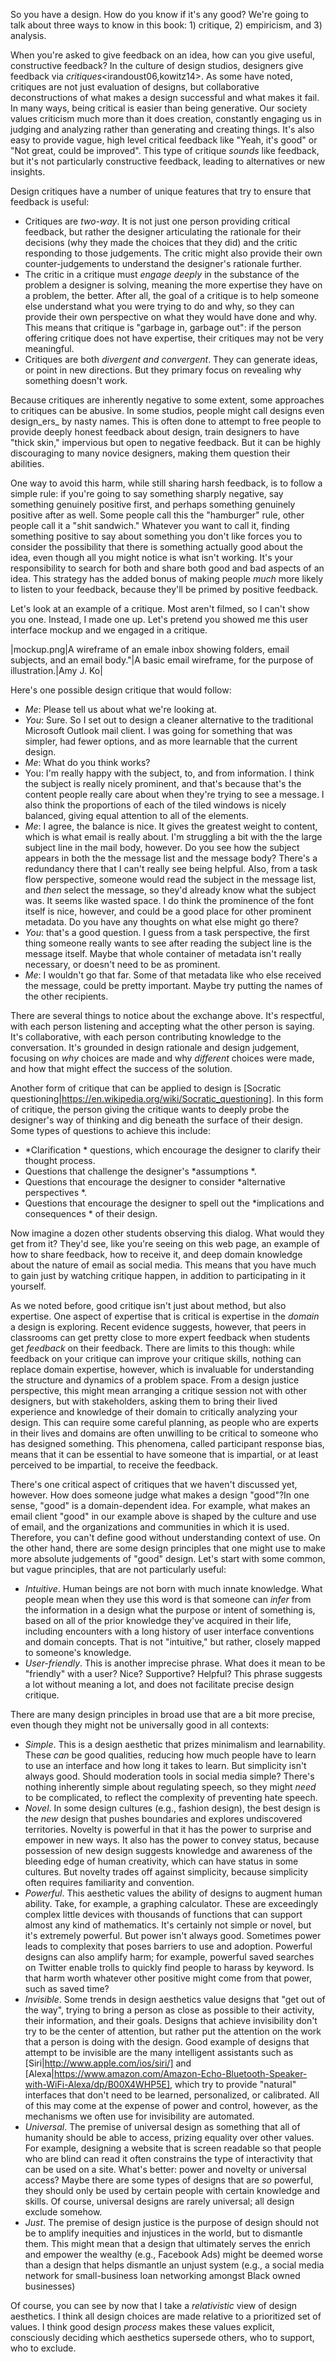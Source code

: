 So you have a design. How do you know if it's any good? We're going to talk about three ways to know in this book: 1) critique, 2) empiricism, and 3) analysis.

When you're asked to give feedback on an idea, how can you give useful, constructive feedback? In the culture of design studios, designers give feedback via *critiques*<irandoust06,kowitz14>. As some have noted<wolf06>, critiques are not just evaluation of designs, but collaborative deconstructions of what makes a design successful and what makes it fail.
In many ways, being critical is easier than being generative. Our society values criticism much more than it does creation, constantly engaging us in judging and analyzing rather than generating and creating things. It's also easy to provide vague, high level critical feedback like "Yeah, it's good" or "Not great, could be improved". This type of critique _sounds_ like feedback, but it's not particularly constructive feedback, leading to alternatives or new insights.

Design critiques have a number of unique features that try to ensure that feedback is useful:
 
* Critiques are *two-way*. It is not just one person providing critical feedback, but rather the designer articulating the rationale for their decisions (why they made the choices that they did) and the critic responding to those judgements. The critic might also provide their own counter-judgements to understand the designer's rationale further.
* The critic in a critique must *engage deeply* in the substance of the problem a designer is solving, meaning the more expertise they have on a problem, the better. After all, the goal of a critique is to help someone else understand what you were trying to do and why, so they can provide their own perspective on what they would have done and why. This means that critique is "garbage in, garbage out": if the person offering critique does not have expertise, their critiques may not be very meaningful.
* Critiques are both *divergent and convergent*. They can generate ideas, or point in new directions. But they primary focus on revealing why something doesn't work.

Because critiques are inherently negative to some extent, some approaches to critiques can be abusive. In some studios, people might call designs even design_ers_ by nasty names. This is often done to attempt to free people to provide deeply honest feedback about design, train designers to have "thick skin," impervious but open to negative feedback. But it can be highly discouraging to many novice designers, making them question their abilities.

One way to avoid this harm, while still sharing harsh feedback, is to follow a simple rule: if you're going to say something sharply negative, say something genuinely positive first, and perhaps something genuinely positive after as well. Some people call this the "hamburger" rule, other people call it a "shit sandwich." Whatever you want to call it, finding something positive to say about something you don't like forces you to consider the possibility that there is something actually good about the idea, even though all you might notice is what isn't working. It's your responsibility to search for both and share both good and bad aspects of an idea. This strategy has the added bonus of making people _much_ more likely to listen to your feedback, because they'll be primed by positive feedback.

Let's look at an example of a critique. Most aren't filmed, so I can't show you one. Instead, I made one up. Let's pretend you showed me this user interface mockup and we engaged in a critique.

|mockup.png|A wireframe of an emale inbox showing folders, email subjects, and an email body."|A basic email wireframe, for the purpose of illustration.|Amy J. Ko|

Here's one possible design critique that would follow:
 
* _Me_: Please tell us about what we're looking at. 
* _You_: Sure. So I set out to design a cleaner alternative to the traditional Microsoft Outlook mail client. I was going for something that was simpler, had fewer options, and as more learnable that the current design. 
* _Me_: What do you think works? 
* You: I'm really happy with the subject, to, and from information. I think the subject is really nicely prominent, and that's because that's the content people really care about when they're trying to see a message. I also think the proportions of each of the tiled windows is nicely balanced, giving equal attention to all of the elements. 
* _Me_: I agree, the balance is nice. It gives the greatest weight to content, which is what email is really about. I'm struggling a bit with the the large subject line in the mail body, however. Do you see how the subject appears in both the the message list and the message body? There's a redundancy there that I can't really see being helpful. Also, from a task flow perspective, someone would read the subject in the message list, and _then_ select the message, so they'd already know what the subject was. It seems like wasted space. I do think the prominence of the font itself is nice, however, and could be a good place for other prominent metadata. Do you have any thoughts on what else might go there? 
* _You_: that's a good question. I guess from a task perspective, the first thing someone really wants to see after reading the subject line is the message itself. Maybe that whole container of metadata isn't really necessary, or doesn't need to be as prominent. 
* _Me_: I wouldn't go that far. Some of that metadata like who else received the message, could be pretty important. Maybe try putting the names of the other recipients.

There are several things to notice about the exchange above. It's respectful, with each person listening and accepting what the other person is saying. It's collaborative, with each person contributing knowledge to the conversation. It's grounded in design rationale and design judgement, focusing on _why_ choices are made and why _different_ choices were made, and how that might effect the success of the solution. 

Another form of critique that can be applied to design is [Socratic questioning|https://en.wikipedia.org/wiki/Socratic_questioning]. In this form of critique, the person giving the critique wants to deeply probe the designer's way of thinking and dig beneath the surface of their design. Some types of questions to achieve this include:

*  *Clarification * questions, which encourage the designer to clarify their thought process.
* Questions that challenge the designer's  *assumptions *.
* Questions that encourage the designer to consider  *alternative perspectives *.
* Questions that encourage the designer to spell out the  *implications and consequences * of their design.
 
Now imagine a dozen other students observing this dialog. What would they get from it? They'd see, like you're seeing on this web page, an example of how to share feedback, how to receive it, and deep domain knowledge about the nature of email as social media. This means that you have much to gain just by watching critique happen, in addition to participating in it yourself.

As we noted before, good critique isn't just about method, but also expertise. One aspect of expertise that is critical is expertise in the *domain* a design is exploring. Recent evidence suggests, however, that peers in classrooms can get pretty close to more expert feedback when students get _feedback_ on their feedback<kulkarni15>. There are limits to this though: while feedback on your critique can improve your critique skills, nothing can replace domain expertise, however, which is invaluable for understanding the structure and dynamics of a problem space. From a design justice perspective, this might mean arranging a critique session not with other designers, but with stakeholders, asking them to bring their lived experience and knowledge of their domain to critically analyzing your design. This can require some careful planning, as people who are experts in their lives and domains are often unwilling to be critical to someone who has designed something<dell12>. This phenomena, called participant response bias, means that it can be essential to have someone that is impartial, or at least perceived to be impartial, to receive the feedback.

There's one critical aspect of critiques that we haven't discussed yet, however. How does someone judge what makes a design "good"?In one sense, "good" is a domain-dependent idea. For example, what makes an email client "good" in our example above is shaped by the culture and use of email, and the organizations and communities in which it is used. Therefore, you can't define good without understanding context of use.
 On the other hand, there are some design principles that one might use to make more absolute judgements of "good" design. Let's start with some common, but vague principles, that are not particularly useful:
 
* *Intuitive*. Human beings are not born with much innate knowledge. What people mean when they use this word is that someone can _infer_ from the information in a design what the purpose or intent of something is, based on all of the prior knowledge they've acquired in their life, including encounters with a long history of user interface conventions and domain concepts. That is not "intuitive," but rather, closely mapped to someone's knowledge.
* *User-friendly*. This is another imprecise phrase. What does it mean to be "friendly" with a user? Nice? Supportive? Helpful? This phrase suggests a lot without meaning a lot, and does not facilitate precise design critique.

There are many design principles in broad use that are a bit more precise, even though they might not be universally good in all contexts:

* *Simple*. This is a design aesthetic that prizes minimalism and learnability. These _can_ be good qualities, reducing how much people have to learn to use an interface and how long it takes to learn. But simplicity isn't always good. Should moderation tools in social media simple?	There's nothing inherently simple about regulating speech, so they might _need_ to be complicated, to reflect the complexity of preventing hate speech.
* *Novel*. In some design cultures (e.g., fashion design), the best design is the _new_ design that pushes boundaries and explores undiscovered territories. Novelty is powerful in that it has the power to surprise and empower in new ways. It also has the power to convey status, because possession of new design suggests knowledge and awareness of the bleeding edge of human creativity, which can have status in some cultures. But novelty trades off against simplicity, because simplicity often requires familiarity and convention<norman99>.
* *Powerful*. This aesthetic values the ability of designs to augment human ability. Take, for example, a graphing calculator. These are exceedingly complex little devices with thousands of functions that can support almost any kind of mathematics. It's certainly not simple or novel, but it's extremely powerful. But power isn't always good. Sometimes power leads to complexity that poses barriers to use and adoption.	Powerful designs can also amplify harm; for example, powerful saved searches on Twitter enable trolls to quickly find people to harass by keyword.	Is that harm worth whatever other positive might come from that power, such as saved time?
* *Invisible*. Some trends in design aesthetics value designs that "get out of the way", trying to bring a person as close as possible to their activity, their information, and their goals. Designs that achieve invisibility don't try to be the center of attention, but rather put the attention on the work that a person is doing with the design. Good example of designs that attempt to be invisible are the many intelligent assistants such as [Siri|http://www.apple.com/ios/siri/] and [Alexa|https://www.amazon.com/Amazon-Echo-Bluetooth-Speaker-with-WiFi-Alexa/dp/B00X4WHP5E], which try to provide "natural" interfaces that don't need to be learned, personalized, or calibrated. All of this may come at the expense of power and control, however, as the mechanisms we often use for invisibility are automated.
* *Universal*. The premise of universal design<story98> as something that all of humanity should be able to access, prizing equality over other values. For example, designing a website that is screen readable so that people who are blind can read it often constrains the type of interactivity that can be used on a site. What's better: power and novelty or universal access? Maybe there are some types of designs that are _so_ powerful, they should only be used by certain people with certain knowledge and skills.	Of course, universal designs are rarely universal; all design exclude somehow.
* *Just*. The premise of design justice<costanzachock20> is the purpose of design should not be to amplify inequities and injustices in the world, but to dismantle them.	This might mean that a design that ultimately serves the enrich and empower the wealthy (e.g., Facebook Ads) might be deemed worse than a design that helps dismantle an unjust system (e.g., a social media network for small-business loan networking amongst Black owned businesses)

Of course, you can see by now that I take a _relativistic_ view of design aesthetics. I think all design choices are made relative to a prioritized set of values. I think good design _process_ makes these values explicit, consciously deciding which aesthetics supersede others, who to support, who to exclude.